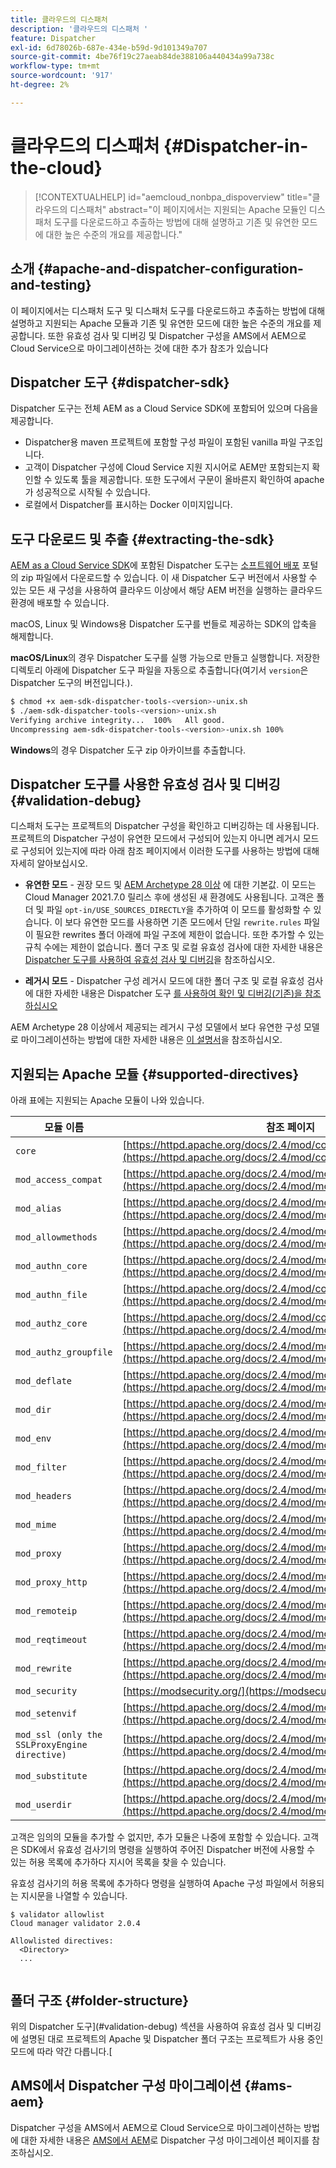 ```yaml
---
title: 클라우드의 디스패처
description: '클라우드의 디스패처 '
feature: Dispatcher
exl-id: 6d78026b-687e-434e-b59d-9d101349a707
source-git-commit: 4be76f19c27aeab84de388106a440434a99a738c
workflow-type: tm+mt
source-wordcount: '917'
ht-degree: 2%

---
```


# 클라우드의 디스패처 {#Dispatcher-in-the-cloud}

>[!CONTEXTUALHELP]
>id="aemcloud_nonbpa_dispoverview"
>title="클라우드의 디스패처"
>abstract="이 페이지에서는 지원되는 Apache 모듈인 디스패처 도구를 다운로드하고 추출하는 방법에 대해 설명하고 기존 및 유연한 모드에 대한 높은 수준의 개요를 제공합니다."

## 소개 {#apache-and-dispatcher-configuration-and-testing}

이 페이지에서는 디스패처 도구 및 디스패처 도구를 다운로드하고 추출하는 방법에 대해 설명하고 지원되는 Apache 모듈과 기존 및 유연한 모드에 대한 높은 수준의 개요를 제공합니다. 또한 유효성 검사 및 디버깅 및 Dispatcher 구성을 AMS에서 AEM으로 Cloud Service으로 마이그레이션하는 것에 대한 추가 참조가 있습니다

## Dispatcher 도구 {#dispatcher-sdk}

Dispatcher 도구는 전체 AEM as a Cloud Service SDK에 포함되어 있으며 다음을 제공합니다.

* Dispatcher용 maven 프로젝트에 포함할 구성 파일이 포함된 vanilla 파일 구조입니다.
* 고객이 Dispatcher 구성에 Cloud Service 지원 지시어로 AEM만 포함되는지 확인할 수 있도록 툴을 제공합니다.        또한 도구에서 구문이 올바른지 확인하여 apache가 성공적으로 시작될 수 있습니다.
* 로컬에서 Dispatcher를 표시하는 Docker 이미지입니다.

## 도구 다운로드 및 추출 {#extracting-the-sdk}

[AEM as a Cloud Service SDK](/help/implementing/developing/introduction/aem-as-a-cloud-service-sdk.md)에 포함된 Dispatcher 도구는 [소프트웨어 배포](https://downloads.experiencecloud.adobe.com/content/software-distribution/en/aemcloud.html) 포털의 zip 파일에서 다운로드할 수 있습니다. 이 새 Dispatcher 도구 버전에서 사용할 수 있는 모든 새 구성을 사용하여 클라우드 이상에서 해당 AEM 버전을 실행하는 클라우드 환경에 배포할 수 있습니다.

macOS, Linux 및 Windows용 Dispatcher 도구를 번들로 제공하는 SDK의 압축을 해제합니다.

**macOS/Linux**&#x200B;의 경우 Dispatcher 도구를 실행 가능으로 만들고 실행합니다. 저장한 디렉토리 아래에 Dispatcher 도구 파일을 자동으로 추출합니다(여기서 `version`은 Dispatcher 도구의 버전입니다.).

```bash
$ chmod +x aem-sdk-dispatcher-tools-<version>-unix.sh
$ ./aem-sdk-dispatcher-tools-<version>-unix.sh
Verifying archive integrity...  100%   All good.
Uncompressing aem-sdk-dispatcher-tools-<version>-unix.sh 100%
```

**Windows**&#x200B;의 경우 Dispatcher 도구 zip 아카이브를 추출합니다.

## Dispatcher 도구를 사용한 유효성 검사 및 디버깅 {#validation-debug}

디스패처 도구는 프로젝트의 Dispatcher 구성을 확인하고 디버깅하는 데 사용됩니다. 프로젝트의 Dispatcher 구성이 유연한 모드에서 구성되어 있는지 아니면 레거시 모드로 구성되어 있는지에 따라 아래 참조 페이지에서 이러한 도구를 사용하는 방법에 대해 자세히 알아보십시오.

* **유연한 모드**  - 권장 모드 및  [AEM Archetype 28 이상](https://experienceleague.adobe.com/docs/experience-manager-core-components/using/developing/archetype/overview.html?lang=en) 에 대한 기본값. 이 모드는 Cloud Manager 2021.7.0 릴리스 후에 생성된 새 환경에도 사용됩니다. 고객은 폴더 및 파일 `opt-in/USE_SOURCES_DIRECTLY`을 추가하여 이 모드를 활성화할 수 있습니다. 이 보다 유연한 모드를 사용하면 기존 모드에서 단일 `rewrite.rules` 파일이 필요한 rewrites 폴더 아래에 파일 구조에 제한이 없습니다. 또한 추가할 수 있는 규칙 수에는 제한이 없습니다. 폴더 구조 및 로컬 유효성 검사에 대한 자세한 내용은 [Dispatcher 도구를 사용하여 유효성 검사 및 디버깅](/help/implementing/dispatcher/validation-debug.md)을 참조하십시오.

* **레거시 모드**  - Dispatcher 구성 레거시 모드에 대한 폴더 구조 및 로컬 유효성 검사에 대한 자세한 내용은 Dispatcher 도구 [를 사용하여 확인 및 디버깅(기존)을 참조하십시오](/help/implementing/dispatcher/validation-debug-legacy.md)

AEM Archetype 28 이상에서 제공되는 레거시 구성 모델에서 보다 유연한 구성 모델로 마이그레이션하는 방법에 대한 자세한 내용은 [이 설명서](/help/implementing/dispatcher/validation-debug.md#migrating)을 참조하십시오.

## 지원되는 Apache 모듈 {#supported-directives}

아래 표에는 지원되는 Apache 모듈이 나와 있습니다.

| 모듈 이름 | 참조 페이지 |
|---|---|
| `core` | [https://httpd.apache.org/docs/2.4/mod/core.html](https://httpd.apache.org/docs/2.4/mod/core.html) |
| `mod_access_compat` | [https://httpd.apache.org/docs/2.4/mod/mod_access_compat.html](https://httpd.apache.org/docs/2.4/mod/mod_access_compat.html) |
| `mod_alias` | [https://httpd.apache.org/docs/2.4/mod/mod_alias.html](https://httpd.apache.org/docs/2.4/mod/mod_alias.html) |
| `mod_allowmethods` | [https://httpd.apache.org/docs/2.4/mod/mod_allowmethods.html](https://httpd.apache.org/docs/2.4/mod/mod_allowmethods.html) |
| `mod_authn_core` | [https://httpd.apache.org/docs/2.4/mod/mod_authn_core.html](https://httpd.apache.org/docs/2.4/mod/mod_authn_core.html) |
| `mod_authn_file` | [https://httpd.apache.org/docs/2.4/mod/core.html](https://httpd.apache.org/docs/2.4/mod/mod_authn_file.html) |
| `mod_authz_core` | [https://httpd.apache.org/docs/2.4/mod/core.html](https://httpd.apache.org/docs/2.4/mod/mod_authz_core.html) |
| `mod_authz_groupfile` | [https://httpd.apache.org/docs/2.4/mod/mod_authz_groupfile.html](https://httpd.apache.org/docs/2.4/mod/mod_authz_groupfile.html) |
| `mod_deflate` | [https://httpd.apache.org/docs/2.4/mod/mod_deflate.html](https://httpd.apache.org/docs/2.4/mod/mod_deflate.html) |
| `mod_dir` | [https://httpd.apache.org/docs/2.4/mod/mod_dir.html](https://httpd.apache.org/docs/2.4/mod/mod_dir.html) |
| `mod_env` | [https://httpd.apache.org/docs/2.4/mod/mod_env.html](https://httpd.apache.org/docs/2.4/mod/mod_env.html) |
| `mod_filter` | [https://httpd.apache.org/docs/2.4/mod/mod_filter.html](https://httpd.apache.org/docs/2.4/mod/mod_filter.html) |
| `mod_headers` | [https://httpd.apache.org/docs/2.4/mod/mod_headers.html](https://httpd.apache.org/docs/2.4/mod/mod_headers.html) |
| `mod_mime` | [https://httpd.apache.org/docs/2.4/mod/mod_mime.html](https://httpd.apache.org/docs/2.4/mod/mod_mime.html) |
| `mod_proxy` | [https://httpd.apache.org/docs/2.4/mod/mod_proxy.html](https://httpd.apache.org/docs/2.4/mod/mod_proxy.html) |
| `mod_proxy_http` | [https://httpd.apache.org/docs/2.4/mod/mod_proxy_http.html](https://httpd.apache.org/docs/2.4/mod/mod_proxy_http.html) |
| `mod_remoteip` | [https://httpd.apache.org/docs/2.4/mod/mod_remoteip.html](https://httpd.apache.org/docs/2.4/mod/mod_remoteip.html) |
| `mod_reqtimeout` | [https://httpd.apache.org/docs/2.4/mod/mod_reqtimeout.html](https://httpd.apache.org/docs/2.4/mod/mod_reqtimeout.html) |
| `mod_rewrite` | [https://httpd.apache.org/docs/2.4/mod/mod_rewrite.html](https://httpd.apache.org/docs/2.4/mod/mod_rewrite.html) |
| `mod_security` | [https://modsecurity.org/](https://modsecurity.org/) |
| `mod_setenvif` | [https://httpd.apache.org/docs/2.4/mod/mod_setenvif.html](https://httpd.apache.org/docs/2.4/mod/mod_setenvif.html) |
| `mod_ssl (only the SSLProxyEngine directive)` | [https://httpd.apache.org/docs/2.4/mod/mod_ssl.html#sslproxyengine](https://httpd.apache.org/docs/2.4/mod/mod_ssl.html#sslproxyengine) |
| `mod_substitute` | [https://httpd.apache.org/docs/2.4/mod/mod_substitute.html](https://httpd.apache.org/docs/2.4/mod/mod_substitute.html) |
| `mod_userdir` | [https://httpd.apache.org/docs/2.4/mod/mod_userdir.html](https://httpd.apache.org/docs/2.4/mod/mod_userdir.html) |

고객은 임의의 모듈을 추가할 수 없지만, 추가 모듈은 나중에 포함할 수 있습니다. 고객은 SDK에서 유효성 검사기의 명령을 실행하여 주어진 Dispatcher 버전에 사용할 수 있는 허용 목록에 추가하다 지시어 목록을 찾을 수 있습니다.

유효성 검사기의 허용 목록에 추가하다 명령을 실행하여 Apache 구성 파일에서 허용되는 지시문을 나열할 수 있습니다.

```
$ validator allowlist
Cloud manager validator 2.0.4
 
Allowlisted directives:
  <Directory>
  ...
  
```

## 폴더 구조 {#folder-structure}

위의 Dispatcher 도구](#validation-debug) 섹션을 사용하여 유효성 검사 및 디버깅에 설명된 대로 프로젝트의 Apache 및 Dispatcher 폴더 구조는 프로젝트가 사용 중인 모드에 따라 약간 다릅니다.[

## AMS에서 Dispatcher 구성 마이그레이션 {#ams-aem}

Dispatcher 구성을 AMS에서 AEM으로 Cloud Service으로 마이그레이션하는 방법에 대한 자세한 내용은 [AMS에서 AEM](/help/implementing/dispatcher/ams-aem.md)로 Dispatcher 구성 마이그레이션 페이지를 참조하십시오.
